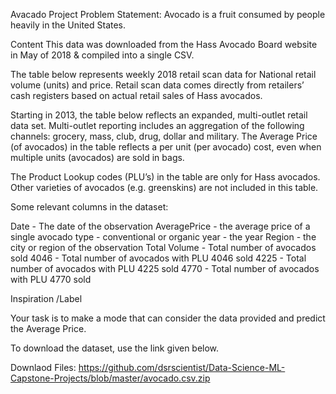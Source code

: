 Avacado Project
Problem Statement:
Avocado is a fruit consumed by people heavily in the United States. 

Content
This data was downloaded from the Hass Avocado Board website in May of 2018 & compiled into a single CSV. 

The table below represents weekly 2018 retail scan data for National retail volume (units) and price. Retail scan data comes directly from retailers’ cash registers based on actual retail sales of Hass avocados. 

Starting in 2013, the table below reflects an expanded, multi-outlet retail data set. Multi-outlet reporting includes an aggregation of the following channels: grocery, mass, club, drug, dollar and military. The Average Price (of avocados) in the table reflects a per unit (per avocado) cost, even when multiple units (avocados) are sold in bags. 

The Product Lookup codes (PLU’s) in the table are only for Hass avocados. Other varieties of avocados (e.g. greenskins) are not included in this table.

Some relevant columns in the dataset:

Date - The date of the observation
AveragePrice - the average price of a single avocado
type - conventional or organic
year - the year
Region - the city or region of the observation
Total Volume - Total number of avocados sold
4046 - Total number of avocados with PLU 4046 sold
4225 - Total number of avocados with PLU 4225 sold
4770 - Total number of avocados with PLU 4770 sold


Inspiration /Label 

Your task is to make a mode that can consider the data provided and predict the Average Price.

To download the dataset, use the link given below. 

Downlaod Files:
https://github.com/dsrscientist/Data-Science-ML-Capstone-Projects/blob/master/avocado.csv.zip
